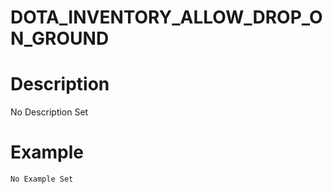 # DOTA_INVENTORY_ALLOW_DROP_ON_GROUND
# Description
No Description Set
# Example
```No Example Set```